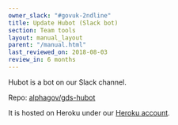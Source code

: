 ```yaml
---
owner_slack: "#govuk-2ndline"
title: Update Hubot (Slack bot)
section: Team tools
layout: manual_layout
parent: "/manual.html"
last_reviewed_on: 2018-08-03
review_in: 6 months
---
```


Hubot is a bot on our Slack channel.

Repo: [alphagov/gds-hubot](https://github.com/alphagov/gds-hubot)

It is hosted on Heroku under our [Heroku account](heroku.html).

